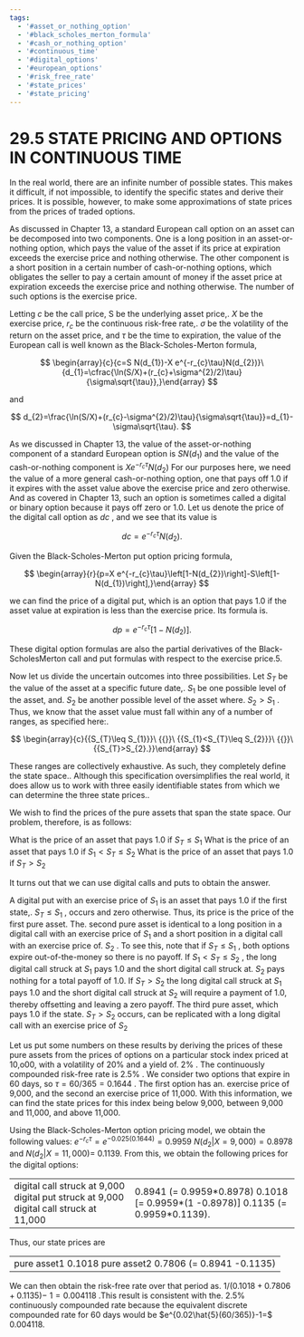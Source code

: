 ```yaml
---
tags:
  - '#asset_or_nothing_option'
  - '#black_scholes_merton_formula'
  - '#cash_or_nothing_option'
  - '#continuous_time'
  - '#digital_options'
  - '#european_options'
  - '#risk_free_rate'
  - '#state_prices'
  - '#state_pricing'
---
```

# 29.5 STATE PRICING AND OPTIONS IN CONTINUOUS TIME

In the real world, there are an infinite number of possible states. This makes it difficult, if not impossible, to identify the specific states and derive their prices. It is possible, however, to make some approximations of state prices from the prices of traded options.

As discussed in Chapter 13, a standard European call option on an asset can be decomposed into two components. One is a long position in an asset-or-nothing option, which pays the value of the asset if its price at expiration exceeds the exercise price and nothing otherwise. The other component is a short position in a certain number of cash-or-nothing options, which obligates the seller to pay a certain amount of money if the asset price at expiration exceeds the exercise price and nothing otherwise. The number of such options is the exercise price.

Letting $c$ be the call price, S be the underlying asset price,. $X$ be the exercise price, $r_{c}$ be the continuous risk-free rate,. $\sigma$ be the volatility of the return on the asset price, and $\tau$ be the time to expiration, the value of the European call is well known as the Black-Scholes-Merton formula,

$$
\begin{array}{c}{c=S N(d_{1})-X e^{-r_{c}\tau}N(d_{2})}\ {d_{1}=\cfrac{\ln(S/X)+(r_{c}+\sigma^{2}/2)\tau}{\sigma\sqrt{\tau}},}\end{array}
$$

and

$$
d_{2}=\frac{\ln(S/X)+(r_{c}-\sigma^{2}/2)\tau}{\sigma\sqrt{\tau}}=d_{1}-\sigma\sqrt{\tau}.
$$

As we discussed in Chapter 13, the value of the asset-or-nothing component of a standard European option is $S N(d_{1})$ and the value of the cash-or-nothing component is $X e^{-r_{c}\tau}N(d_{2})$ For our purposes here, we need the value of a more general cash-or-nothing option, one that pays off 1.0 if it expires with the asset value above the exercise price and zero otherwise. And as covered in Chapter 13, such an option is sometimes called a digital or binary option because it pays off zero or 1.0. Let us denote the price of the digital call option as $d c$ , and we see that its value is

$$
d c=e^{-r_{c}\tau}N(d_{2}).
$$

Given the Black-Scholes-Merton put option pricing formula,

$$
\begin{array}{r}{p=X e^{-r_{c}\tau}\left[1-N(d_{2})\right]-S\left[1-N(d_{1})\right],}\end{array}
$$

we can find the price of a digital put, which is an option that pays 1.0 if the asset value at expiration is less than the exercise price. Its formula is.

$$
d p=e^{-r_{c}\tau}\lbrack1-N(d_{2})\rbrack.
$$

These digital option formulas are also the partial derivatives of the Black-ScholesMerton call and put formulas with respect to the exercise price.5.

Now let us divide the uncertain outcomes into three possibilities. Let $S_{T}$ be the value of the asset at a specific future date,. $S_{1}$ be one possible level of the asset, and. $S_{2}$ be another possible level of the asset where. $S_{2}>S_{1}$ . Thus, we know that the asset value must fall within any of a number of ranges, as specified here:.

$$
\begin{array}{c}{{S_{T}\leq S_{1}}}\ {{}}\ {{S_{1}<S_{T}\leq S_{2}}}\ {{}}\ {{S_{T}>S_{2}.}}\end{array}
$$

These ranges are collectively exhaustive. As such, they completely define the state space.. Although this specification oversimplifies the real world, it does allow us to work with three easily identifiable states from which we can determine the three state prices..

We wish to find the prices of the pure assets that span the state space. Our problem, therefore, is as follows:

What is the price of an asset that pays 1.0 if $S_{T}\leq S_{1}$ What is the price of an asset that pays 1.0 if $S_{1}<S_{T}\leq S_{2}$ What is the price of an asset that pays 1.0 if $S_{T}>S_{2}$

It turns out that we can use digital calls and puts to obtain the answer.

A digital put with an exercise price of $S_{1}$ is an asset that pays 1.0 if the first state,. $S_{T}\leq S_{1}$ , occurs and zero otherwise. Thus, its price is the price of the first pure asset. The. second pure asset is identical to a long position in a digital call with an exercise price of $S_{1}$ and a short position in a digital call with an exercise price of. $S_{2}$ . To see this, note that if $S_{T}\leq S_{1}$ , both options expire out-of-the-money so there is no payoff. If $S_{1}<S_{T}\leq S_{2}$ , the long digital call struck at $S_{1}$ pays 1.0 and the short digital call struck at. $S_{2}$ pays nothing for a total payoff of 1.0. If $S_{T}>S_{2}$ the long digital call struck at $S_{1}$ pays 1.0 and the short digital call struck at $S_{2}$ will require a payment of 1.0, thereby offsetting and leaving a zero payoff. The third pure asset, which pays 1.0 if the state. $S_{T}>S_{2}$ occurs, can be replicated with a long digital call with an exercise price of $S_{2}$

Let us put some numbers on these results by deriving the prices of these pure assets from the prices of options on a particular stock index priced at 10,o00, with a volatility of $20\%$ and a yield of. $2\%$ . The continuously compounded risk-free rate is $2.5\%$ . We consider two options that expire in 60 days, so $\tau=60/365=0.1644$ . The first option has an. exercise price of 9,000, and the second an exercise price of 11,000. With this information, we can find the state prices for this index being below 9,000, between 9,000 and 11,000, and above 11,000.

Using the Black-Scholes-Merton option pricing model, we obtain the following values: $e^{-r_{c}\tau}=e^{-0.025(0.1644)}=0.9959$ $N(d_{2}|X=9,000)=0.8978$ and $N(d_{2}|X=11,000)=$ 0.1139. From this, we obtain the following prices for the digital options:

<html><body><table><tr><td>digital call struck at 9,000 digital put struck at 9,000 digital call struck at 11,000</td><td>0.8941 (= 0.9959*0.8978) 0.1018 [= 0.9959*(1 -0.8978)] 0.1135 (= 0.9959*0.1139).</td></tr></table></body></html>

Thus, our state prices are

<html><body><table><tr><td>pure asset1 0.1018 pure asset2 0.7806 (= 0.8941 -0.1135)</td></tr></table></body></html>

We can then obtain the risk-free rate over that period as. $1/(0.1018+0.7806+0.1135)-$ $1=0.004118$ .This result is consistent with the. $2.5\%$ continuously compounded rate because the equivalent discrete compounded rate for 60 days would be $e^{0.02\hat{5}(60/365)}-1=$ 0.004118.
